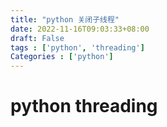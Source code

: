 ```yaml
---
title: "python 关闭子线程"
date: 2022-11-16T09:03:33+08:00
draft: False
tags : ['python', 'threading']
Categories : ['python']
---
```


# python threading